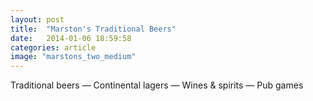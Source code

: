 ```yaml
---
layout: post
title:  "Marston's Traditional Beers"
date:   2014-01-06 18:59:58
categories: article
image: "marstons_two_medium"
---
```


Traditional beers — Continental lagers — Wines & spirits — Pub games
